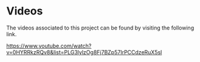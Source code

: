 # Videos
The videos associated to this project can be found by visiting the following link.

https://www.youtube.com/watch?v=0HYRRkzRQv8&list=PLG3lylzOg8Fj7BZp57IrPCCdzeRuX5sl
